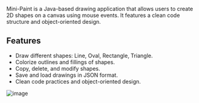 Mini-Paint is a Java-based drawing application that allows users to create 2D shapes on a canvas using mouse events. It features a clean code structure and object-oriented design.

## Features

- Draw different shapes: Line, Oval, Rectangle, Triangle.
- Colorize outlines and fillings of shapes.
- Copy, delete, and modify shapes.
- Save and load drawings in JSON format.
- Clean code practices and object-oriented design.

![image](https://github.com/emadnawarr/Mini_Paint/assets/121241478/21aa92d1-453c-4c3a-b47d-3c4136616446)
